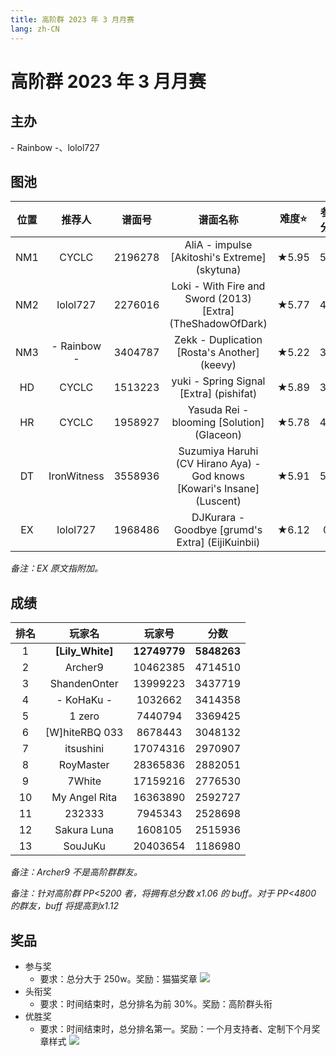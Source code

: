 ```yaml
---
title: 高阶群 2023 年 3 月月赛
lang: zh-CN
---
```


# 高阶群 2023 年 3 月月赛

## 主办

\- Rainbow \-、lolol727

## 图池

| 位置 | 推荐人 | 谱面号 | 谱面名称 | 难度⭐️ | 参考分数 |
| :-: | :-: | :-: | :-: | :-: | :-: |
| NM1 | CYCLC | 2196278 | AliA - impulse [Akitoshi's Extreme] (skytuna) | ★5.95 |   50w    |
| NM2 | lolol727 | 2276016 | Loki - With Fire and Sword (2013) [Extra] (TheShadowOfDark) | ★5.77 | 40w |
| NM3 | \- Rainbow \- | 3404787 | Zekk - Duplication [Rosta's Another] (keevy) | ★5.22 | 30w |
| HD | CYCLC | 1513223 | yuki - Spring Signal [Extra] (pishifat) | ★5.89 | 30w |
| HR | CYCLC | 1958927 | Yasuda Rei - blooming [Solution] (Glaceon) | ★5.78 | 40w |
| DT | IronWitness | 3558936 | Suzumiya Haruhi (CV Hirano Aya) - God knows [Kowari's Insane] (Luscent) | ★5.91 | 50w |
| EX | lolol727 | 1968486 | DJKurara - Goodbye [grumd's Extra] (EijiKuinbii) | ★6.12 | 0w |

*备注：EX 原文指附加。*

## 成绩

| 排名 | 玩家名 | 玩家号 | 分数 |
| :-: | :-: | :-: | :-: |
| 1 | **[Lily_White]** | **12749779** | **5848263** |
| 2 | Archer9 | 10462385 | 4714510 |
| 3 | ShandenOnter | 13999223 | 3437719 |
| 4 | - KoHaKu - | 1032662 | 3414358 |
| 5 | 1 zero | 7440794 | 3369425 |
| 6 | [W]hiteRBQ 033 | 8678443 | 3048132 |
| 7 | itsushini | 17074316 | 2970907 |
| 8 | RoyMaster | 28365836 | 2882051 |
| 9 | 7White | 17159216 | 2776530 |
| 10 | My Angel Rita | 16363890 | 2592727 |
| 11 | 232333 | 7945343 | 2528698 |
| 12 | Sakura Luna | 1608105 | 2515936 |
| 13 | SouJuKu | 20403654 | 1186980 |

*备注：Archer9 不是高阶群群友。*

*备注：针对高阶群 PP<5200 者，将拥有总分数 x1.06 的 buff。对于 PP<4800 的群友，buff 将提高到x1.12*

## 奖品

- 参与奖
  - 要求：总分大于 250w。奖励：猫猫奖章 ![](/img/HOC23Mar.png)
- 头衔奖
  - 要求：时间结束时，总分排名为前 30%。奖励：高阶群头衔
- 优胜奖
  - 要求：时间结束时，总分排名第一。奖励：一个月支持者、定制下个月奖章样式 ![](/img/HOC23APR0.png)

